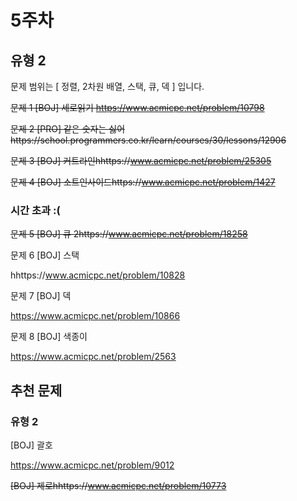# 5주차

## 유형 2

문제 범위는 [ 정렬, 2차원 배열, 스택, 큐, 덱 ] 입니다.

 
~~문제 1 [BOJ] 세로읽기 https://www.acmicpc.net/problem/10798~~ 


~~문제 2 [PRO] 같은 숫자는 싫어https://school.programmers.co.kr/learn/courses/30/lessons/12906~~ 


~~문제 3 [BOJ] 커트라인hhttps://www.acmicpc.net/problem/25305~~


~~문제 4 [BOJ] 소트인사이드https://www.acmicpc.net/problem/1427~~ 


### 시간 초과 :(
~~문제 5 [BOJ] 큐 2https://www.acmicpc.net/problem/18258~~ 


문제 6 [BOJ] 스택

hhttps://www.acmicpc.net/problem/10828 


문제 7 [BOJ] 덱

https://www.acmicpc.net/problem/10866 


문제 8 [BOJ] 색종이

https://www.acmicpc.net/problem/2563 


## 추천 문제

### 유형 2

[BOJ] 괄호

https://www.acmicpc.net/problem/9012 

~~[BOJ] 제로hhttps://www.acmicpc.net/problem/10773~~ 
